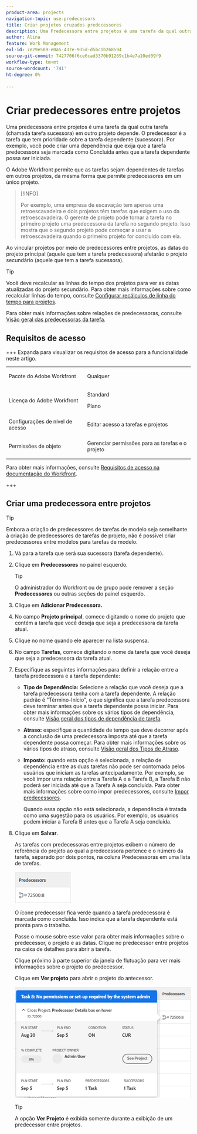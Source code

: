 ```yaml
---
product-area: projects
navigation-topic: use-predecessors
title: Criar projetos cruzados predecessores
description: Uma Predecessora entre projetos é uma tarefa da qual outra tarefa (chamada tarefa sucessora) em outro projeto depende. O predecessor é a tarefa que tem prioridade sobre a tarefa dependente (sucessora). Por exemplo, você pode criar uma dependência que exija que a tarefa predecessora seja marcada como Concluída antes que a tarefa dependente possa ser iniciada.
author: Alina
feature: Work Management
exl-id: 7e29e589-e0a5-437e-935d-d5bc1b268594
source-git-commit: 7427706f6ce6cad3370b91269c1b4e7a10ed09f9
workflow-type: tm+mt
source-wordcount: '741'
ht-degree: 0%

---
```


# Criar predecessores entre projetos

<!--Audited: 12/2024-->

Uma predecessora entre projetos é uma tarefa da qual outra tarefa (chamada tarefa sucessora) em outro projeto depende. O predecessor é a tarefa que tem prioridade sobre a tarefa dependente (sucessora). Por exemplo, você pode criar uma dependência que exija que a tarefa predecessora seja marcada como Concluída antes que a tarefa dependente possa ser iniciada.

O Adobe Workfront permite que as tarefas sejam dependentes de tarefas em outros projetos, da mesma forma que permite predecessores em um único projeto.

>[!INFO]
>
>Por exemplo, uma empresa de escavação tem apenas uma retroescavadeira e dois projetos têm tarefas que exigem o uso da retroescavadeira. O gerente de projeto pode tornar a tarefa no primeiro projeto uma predecessora da tarefa no segundo projeto. Isso mostra que o segundo projeto pode começar a usar a retroescavadeira quando o primeiro projeto for concluído com ela.

Ao vincular projetos por meio de predecessores entre projetos, as datas do projeto principal (aquele que tem a tarefa predecessora) afetarão o projeto secundário (aquele que tem a tarefa sucessora).

>[!TIP]
>
>Você deve recalcular as linhas do tempo dos projetos para ver as datas atualizadas do projeto secundário. Para obter mais informações sobre como recalcular linhas do tempo, consulte [Configurar recálculos de linha do tempo para projetos](../../../administration-and-setup/set-up-workfront/configure-system-defaults/configure-timeline-recalculations-projects.md).

Para obter mais informações sobre relações de predecessoras, consulte [Visão geral das predecessoras da tarefa](../../../manage-work/tasks/use-prdcssrs/predecessors-overview.md).

## Requisitos de acesso

+++ Expanda para visualizar os requisitos de acesso para a funcionalidade neste artigo.

<table style="table-layout:auto"> 
 <col> 
 <col> 
 <tbody> 
  <tr> 
   <td role="rowheader">Pacote do Adobe Workfront</td> 
   <td> <p>Qualquer</p> </td> 
  </tr> 
  <tr> 
   <td role="rowheader">Licença do Adobe Workfront</td> 
   <td><p>Standard</p> 
   <p>Plano</p> </td> 
  </tr> 
  <tr> 
   <td role="rowheader">Configurações de nível de acesso</td> 
   <td> <p>Editar acesso a tarefas e projetos</p> </td> 
  </tr> 
  <tr> 
   <td role="rowheader">Permissões de objeto</td> 
   <td> <p>Gerenciar permissões para as tarefas e o projeto</p></td> 
  </tr> 
 </tbody> 
</table>

Para obter mais informações, consulte [Requisitos de acesso na documentação do Workfront](/help/quicksilver/administration-and-setup/add-users/access-levels-and-object-permissions/access-level-requirements-in-documentation.md).

+++

<!--Old:

<table style="table-layout:auto"> 
 <col> 
 <col> 
 <tbody> 
  <tr> 
   <td role="rowheader">Adobe Workfront plan</td> 
   <td> <p>Any</p> </td> 
  </tr> 
  <tr> 
   <td role="rowheader">Adobe Workfront license*</td> 
   <td> <p>Standard </p> 
  
   <p>Plan </p>
   </td> 
  </tr> 
  <tr> 
   <td role="rowheader">Access level</td> 
   <td> <p>Edit access to Tasks and Projects</p> </td> 
  </tr> 
  <tr> 
   <td role="rowheader">Object permissions</td> 
   <td> <p>Manage permissions to the tasks and the projects</p> </td> 
  </tr> 
 </tbody> 
</table>-->

## Criar uma predecessora entre projetos

>[!TIP]
>
>Embora a criação de predecessores de tarefas de modelo seja semelhante à criação de predecessores de tarefas de projeto, não é possível criar predecessores entre modelos para tarefas de modelo.


1. Vá para a tarefa que será sua sucessora (tarefa dependente).
1. Clique em **Predecessores** no painel esquerdo.

   >[!TIP]
   >
   >   O administrador do Workfront ou de grupo pode remover a seção **Predecessores** ou outras seções do painel esquerdo.

1. Clique em **Adicionar Predecessora.**
1. No campo **Projeto principal**, comece digitando o nome do projeto que contém a tarefa que você deseja que seja a predecessora da tarefa atual.
1. Clique no nome quando ele aparecer na lista suspensa.
1. No campo **Tarefas**, comece digitando o nome da tarefa que você deseja que seja a predecessora da tarefa atual.
1. Especifique as seguintes informações para definir a relação entre a tarefa predecessora e a tarefa dependente:


   * **Tipo de Dependência:** Selecione a relação que você deseja que a tarefa predecessora tenha com a tarefa dependente. A relação padrão é &quot;Término-Início&quot;, o que significa que a tarefa predecessora deve terminar antes que a tarefa dependente possa iniciar. Para obter mais informações sobre os vários tipos de dependência, consulte [Visão geral dos tipos de dependência de tarefa](../../../manage-work/tasks/use-prdcssrs/task-dependency-types.md).

   * **Atraso:** especifique a quantidade de tempo que deve decorrer após a conclusão de uma predecessora imposta até que a tarefa dependente possa começar. Para obter mais informações sobre os vários tipos de atraso, consulte [Visão geral dos Tipos de Atraso](../../../manage-work/tasks/use-prdcssrs/lag-types.md).

   * **Imposto:** quando esta opção é selecionada, a relação de dependência entre as duas tarefas não pode ser contornada pelos usuários que iniciam as tarefas antecipadamente. Por exemplo, se você impor uma relação entre a Tarefa A e a Tarefa B, a Tarefa B não poderá ser iniciada até que a Tarefa A seja concluída. Para obter mais informações sobre como impor predecessores, consulte [Impor predecessores](../../../manage-work/tasks/use-prdcssrs/enforced-predecessors.md).

     Quando essa opção não está selecionada, a dependência é tratada como uma sugestão para os usuários. Por exemplo, os usuários podem iniciar a Tarefa B antes que a Tarefa A seja concluída.

1. Clique em **Salvar**.

   As tarefas com predecessoras entre projetos exibem o número de referência do projeto ao qual a predecessora pertence e o número da tarefa, separado por dois pontos, na coluna Predecessoras em uma lista de tarefas.

   ![Predecessora entre projetos](assets/cross-project-predecessor-in-list-view.png)

   O ícone predecessor fica verde quando a tarefa predecessora é marcada como concluída. Isso indica que a tarefa dependente está pronta para o trabalho.

   Passe o mouse sobre esse valor para obter mais informações sobre o predecessor, o projeto e as datas. Clique no predecessor entre projetos na caixa de detalhes para abrir a tarefa.

   Clique próximo à parte superior da janela de flutuação para ver mais informações sobre o projeto do predecessor.

   Clique em **Ver projeto** para abrir o projeto do antecessor.

   ![Detalhes de predecessoras entre projetos](assets/cross-project-predecessor-details.png)

   >[!TIP]
   >
   >   A opção **Ver Projeto** é exibida somente durante a exibição de um predecessor entre projetos.

